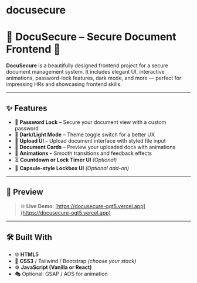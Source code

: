 # docusecure
# 📁 DocuSecure – Secure Document Frontend 🔐

**DocuSecure** is a beautifully designed frontend project for a secure document management system. It includes elegant UI, interactive animations, password-lock features, dark mode, and more — perfect for impressing HRs and showcasing frontend skills.

---

## ✨ Features

- 🔐 **Password Lock** – Secure your document view with a custom password
- 🌙 **Dark/Light Mode** – Theme toggle switch for a better UX
- 📂 **Upload UI** – Upload document interface with styled file input
- 🧾 **Document Cards** – Preview your uploaded docs with animations
- 🎁 **Animations** – Smooth transitions and feedback effects
- ⏳ **Countdown or Lock Timer UI** *(Optional)*
- 🔑 **Capsule-style Lockbox UI** *(Optional add-on)*

---

## 📸 Preview

> 🌐 **Live Demo**: [https://docusecure-ogt5.vercel.app](https://docusecure-ogt5.vercel.app)   


---

## 🛠️ Built With

- 🌐 **HTML5**
- 🎨 **CSS3** / Tailwind / Bootstrap *(choose your stack)*
- ⚙️ **JavaScript (Vanilla or React)** 
- 🎭 Optional: GSAP / AOS for animation
